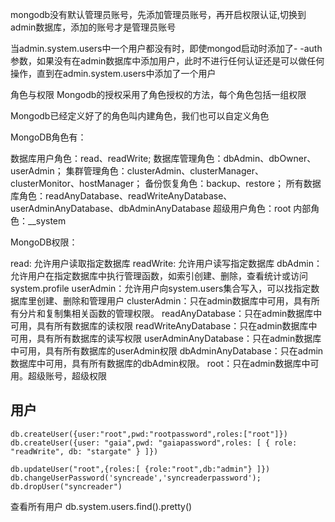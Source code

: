 mongodb没有默认管理员账号，先添加管理员账号，再开启权限认证,切换到admin数据库，添加的账号才是管理员账号

当admin.system.users中一个用户都没有时，即使mongod启动时添加了- -auth参数，如果没有在admin数据库中添加用户，此时不进行任何认证还是可以做任何操作，直到在admin.system.users中添加了一个用户



角色与权限
Mongodb的授权采用了角色授权的方法，每个角色包括一组权限

Mongodb已经定义好了的角色叫内建角色，我们也可以自定义角色

MongoDB角色有：

数据库用户角色：read、readWrite;
数据库管理角色：dbAdmin、dbOwner、userAdmin；
集群管理角色：clusterAdmin、clusterManager、clusterMonitor、hostManager；
备份恢复角色：backup、restore；
所有数据库角色：readAnyDatabase、readWriteAnyDatabase、userAdminAnyDatabase、dbAdminAnyDatabase
超级用户角色：root
内部角色：__system

MongoDB权限：

read: 允许用户读取指定数据库
readWrite: 允许用户读写指定数据库
dbAdmin：允许用户在指定数据库中执行管理函数，如索引创建、删除，查看统计或访问system.profile
userAdmin：允许用户向system.users集合写入，可以找指定数据库里创建、删除和管理用户
clusterAdmin：只在admin数据库中可用，具有所有分片和复制集相关函数的管理权限。
readAnyDatabase：只在admin数据库中可用，具有所有数据库的读权限
readWriteAnyDatabase：只在admin数据库中可用，具有所有数据库的读写权限
userAdminAnyDatabase：只在admin数据库中可用，具有所有数据库的userAdmin权限
dbAdminAnyDatabase：只在admin数据库中可用，具有所有数据库的dbAdmin权限。
root：只在admin数据库中可用。超级账号，超级权限

## 用户

```
db.createUser({user:"root",pwd:"rootpassword",roles:["root"]})
db.createUser({user: "gaia",pwd: "gaiapassword",roles: [ { role: "readWrite", db: "stargate" } ]})

db.updateUser("root",{roles:[ {role:"root",db:"admin"} ]})
db.changeUserPassword('syncreade','syncreaderpassword');
db.dropUser("syncreader")
```

查看所有用户
db.system.users.find().pretty()
